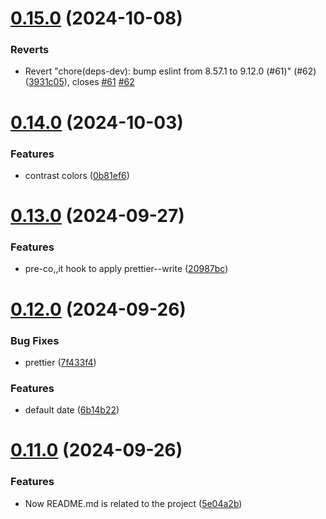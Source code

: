 # [0.15.0](https://github.com/Bashamega/TrendTrack/compare/v0.14.0...v0.15.0) (2024-10-08)


### Reverts

* Revert "chore(deps-dev): bump eslint from 8.57.1 to 9.12.0 (#61)" (#62) ([3931c05](https://github.com/Bashamega/TrendTrack/commit/3931c05cbb1f7df1c501e79b08c31e5564172c31)), closes [#61](https://github.com/Bashamega/TrendTrack/issues/61) [#62](https://github.com/Bashamega/TrendTrack/issues/62)



# [0.14.0](https://github.com/Bashamega/TrendTrack/compare/v0.13.0...v0.14.0) (2024-10-03)


### Features

* contrast colors ([0b81ef6](https://github.com/Bashamega/TrendTrack/commit/0b81ef6ea87415b7e4e2040d19619d35b88e636c))



# [0.13.0](https://github.com/Bashamega/TrendTrack/compare/v0.12.0...v0.13.0) (2024-09-27)


### Features

* pre-co,,it hook to apply prettier--write ([20987bc](https://github.com/Bashamega/TrendTrack/commit/20987bca0fafff7b82608af86eab3d2340353a8d))



# [0.12.0](https://github.com/Bashamega/TrendTrack/compare/v0.11.0...v0.12.0) (2024-09-26)


### Bug Fixes

* prettier ([7f433f4](https://github.com/Bashamega/TrendTrack/commit/7f433f4dddcf62e91fb1ffe7356f0362f6013958))


### Features

* default date ([6b14b22](https://github.com/Bashamega/TrendTrack/commit/6b14b222f5fd2247de4c16a2ac7fd48698225a8e))



# [0.11.0](https://github.com/Bashamega/TrendTrack/compare/v0.10.0...v0.11.0) (2024-09-26)


### Features

* Now README.md is related to the project ([5e04a2b](https://github.com/Bashamega/TrendTrack/commit/5e04a2b75de76c5f745674e68c200374885ad983))



